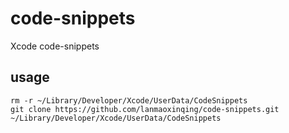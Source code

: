 # code-snippets
Xcode code-snippets
## usage

```shell
rm -r ~/Library/Developer/Xcode/UserData/CodeSnippets
git clone https://github.com/lanmaoxinqing/code-snippets.git ~/Library/Developer/Xcode/UserData/CodeSnippets
```
